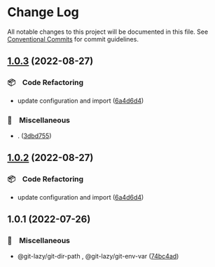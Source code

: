 # Change Log

All notable changes to this project will be documented in this file.
See [Conventional Commits](https://conventionalcommits.org) for commit guidelines.

## [1.0.3](https://github.com/bluelovers/ws-git-lazy/compare/@git-lazy/git-env-var@1.0.1...@git-lazy/git-env-var@1.0.3) (2022-08-27)



### 📦　Code Refactoring

* update configuration and import ([6a4d6d4](https://github.com/bluelovers/ws-git-lazy/commit/6a4d6d418dcf351e88a44dcb252269781820309a))


### 🔖　Miscellaneous

* . ([3dbd755](https://github.com/bluelovers/ws-git-lazy/commit/3dbd755009f8af585d895897fc27f61568c6c2f2))



## [1.0.2](https://github.com/bluelovers/ws-git-lazy/compare/@git-lazy/git-env-var@1.0.1...@git-lazy/git-env-var@1.0.2) (2022-08-27)



### 📦　Code Refactoring

* update configuration and import ([6a4d6d4](https://github.com/bluelovers/ws-git-lazy/commit/6a4d6d418dcf351e88a44dcb252269781820309a))



## 1.0.1 (2022-07-26)


### 🔖　Miscellaneous

* @git-lazy/git-dir-path , @git-lazy/git-env-var ([74bc4ad](https://github.com/bluelovers/ws-git-lazy/commit/74bc4ad4ad0ad551f5c824b08b532caddf5f239f))
